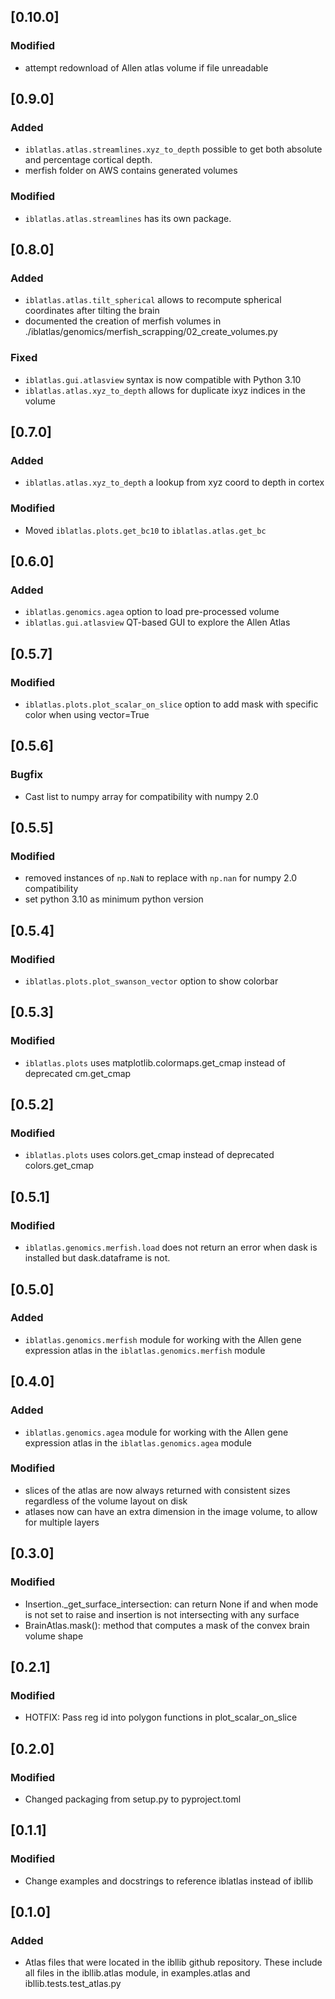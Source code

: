 ## [0.10.0]
### Modified
- attempt redownload of Allen atlas volume if file unreadable

## [0.9.0]
### Added
- `iblatlas.atlas.streamlines.xyz_to_depth` possible to get both absolute and percentage cortical depth.
- merfish folder on AWS contains generated volumes

### Modified
- `iblatlas.atlas.streamlines` has its own package.

## [0.8.0]
### Added
- `iblatlas.atlas.tilt_spherical` allows to recompute spherical coordinates after tilting the brain
- documented the creation of merfish volumes in ./iblatlas/genomics/merfish_scrapping/02_create_volumes.py
### Fixed
- `iblatlas.gui.atlasview` syntax is now compatible with Python 3.10
- `iblatlas.atlas.xyz_to_depth` allows for duplicate ixyz indices in the volume

## [0.7.0]
### Added
- `iblatlas.atlas.xyz_to_depth` a lookup from xyz coord to depth in cortex
### Modified
- Moved `iblatlas.plots.get_bc10` to `iblatlas.atlas.get_bc`

## [0.6.0]
### Added
- `iblatlas.genomics.agea` option to load pre-processed volume
- `iblatlas.gui.atlasview` QT-based GUI to explore the Allen Atlas

## [0.5.7]
### Modified
- `iblatlas.plots.plot_scalar_on_slice` option to add mask with specific color when using vector=True

## [0.5.6]
### Bugfix
- Cast list to numpy array for compatibility with numpy 2.0

## [0.5.5]
### Modified
- removed instances of `np.NaN` to replace with `np.nan` for numpy 2.0 compatibility
- set python 3.10 as minimum python version

## [0.5.4]
### Modified
- `iblatlas.plots.plot_swanson_vector` option to show colorbar

## [0.5.3]
### Modified
- `iblatlas.plots` uses matplotlib.colormaps.get_cmap instead of deprecated cm.get_cmap

## [0.5.2]
### Modified
- `iblatlas.plots` uses colors.get_cmap instead of deprecated colors.get_cmap

## [0.5.1]
### Modified
- `iblatlas.genomics.merfish.load` does not return an error when dask is installed but
dask.dataframe is not.

## [0.5.0]
### Added
- `iblatlas.genomics.merfish` module for working with the Allen gene expression
 atlas in the `iblatlas.genomics.merfish` module

## [0.4.0]
### Added
- `iblatlas.genomics.agea` module for working with the Allen gene expression
 atlas in the `iblatlas.genomics.agea` module
### Modified
- slices of the atlas are now always returned with consistent sizes regardless of the volume layout on disk
- atlases now can have an extra dimension in the image volume, to allow for multiple layers

## [0.3.0]
### Modified
- Insertion._get_surface_intersection: can return None if and when mode is not set to raise and insertion is not intersecting with any surface
- BrainAtlas.mask(): method that computes a mask of the convex brain volume shape

## [0.2.1]

### Modified
- HOTFIX: Pass reg id into polygon functions in plot_scalar_on_slice

## [0.2.0]

### Modified
- Changed packaging from setup.py to pyproject.toml

## [0.1.1]

### Modified
- Change examples and docstrings to reference iblatlas instead of ibllib

## [0.1.0]

### Added
 - Atlas files that were located in the ibllib github repository. These include all files
   in the ibllib.atlas module, in examples.atlas and ibllib.tests.test_atlas.py
